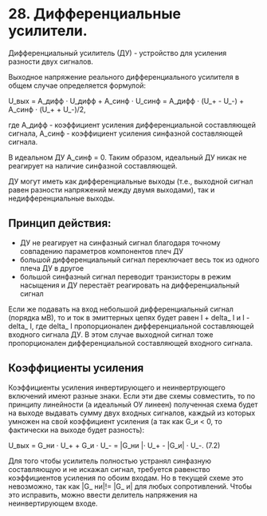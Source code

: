 # 28. Дифференциальные усилители.

Дифференциальный усилитель (ДУ) - устройство для усиления разности двух сигналов.

Выходное напряжение реального дифференциального усилителя в
общем случае определяется формулой:

U_вых = A_дифф ⋅ U_дифф + A_синф ⋅ U_синф = A_дифф ⋅ (U_+ - U_-) + A_синф ⋅ (U_+ + U_-)/2,

где A_дифф - коэффициент усиления дифференциальной составляющей сигнала, A_синф - коэффициент усиления синфазной составляющей сигнала. 

В идеальном ДУ A_синф = 0. Таким образом, идеальный ДУ никак не реагирует на наличие синфазной составляющей.

ДУ могут иметь как дифференциальные выходы (т.е., выходной сигнал равен разности напряжений между двумя выходами), так и недифференциальные выходы.

## Принцип действия:
- ДУ не реагирует на синфазный сигнал благодаря точному совпадению параметров компонентов плеч ДУ
- большой дифференциальный сигнал переключает весь ток из одного плеча ДУ в другое
- большой синфазный сигнал переводит транзисторы в режим насыщения и ДУ перестаёт реагировать на дифференциальный сигнал

Если же подавать на вход небольшой дифференциальный сигнал (порядка мВ), то и ток в эмиттерных цепях будет равен I + delta_ I и I - delta_ I, где delta_ I пропорционален дифференциальной составляющей входного сигнала ДУ. В этом случае выходной сигнал тоже пропорционален дифференциальной составляющей входного сигнала.

## Коэффициенты усиления
Коэффициенты усиления инвертирующего и неинвертрующего включений имеют разные знаки. Если эти две схемы совместить, то по принципу линейности (а идеальный ОУ линеен) полученная схема будет на выходе выдавать сумму двух входных сигналов, каждый из которых умножен на свой коэффициент усиления (а так как G_и < 0, то фактически на выходе будет разность):

U_вых = G_ни ⋅ U_+ + G_и ⋅ U_- = |G_ни |⋅ U_+ - |G_и| ⋅ U_-.  (7.2)

Для того чтобы усилитель полностью устранял синфазную составляющую и не искажал сигнал, требуется равенство коэффициентов усиления по обоим входам. Но в текущей схеме это невозможно, так как |G_ ни|!= |G_ и| для любых сопротивлений. Чтобы это исправить, можно ввести делитель напряжения на неинвертирующем входе.
